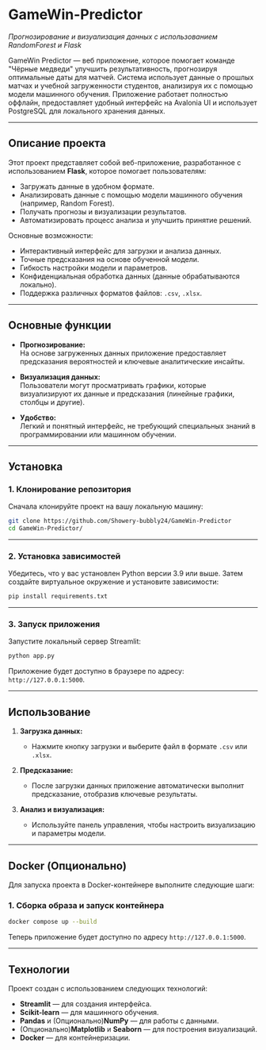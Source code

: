 # GameWin-Predictor

_Прогнозирование и визуализация данных с использованием RandomForest и Flask_

GameWin Predictor — веб приложение, которое помогает команде "Чёрные медведи" улучшить результативность, прогнозируя оптимальные даты для матчей. Система использует данные о прошлых матчах и учебной загруженности студентов, анализируя их с помощью модели машинного обучения. Приложение работает полностью оффлайн, предоставляет удобный интерфейс на Avalonia UI и использует PostgreSQL для локального хранения данных.

---

## **Описание проекта**

Этот проект представляет собой веб-приложение, разработанное с использованием **Flask**, которое помогает пользователям:

- Загружать данные в удобном формате.
- Анализировать данные с помощью модели машинного обучения (например, Random Forest).
- Получать прогнозы и визуализации результатов.
- Автоматизировать процесс анализа и улучшить принятие решений.

Основные возможности:

- Интерактивный интерфейс для загрузки и анализа данных.
- Точные предсказания на основе обученной модели.
- Гибкость настройки модели и параметров.
- Конфиденциальная обработка данных (данные обрабатываются локально).
- Поддержка различных форматов файлов: `.csv`, `.xlsx`.

---

## **Основные функции**

- **Прогнозирование:**  
    На основе загруженных данных приложение предоставляет предсказания вероятностей и ключевые аналитические инсайты.
    
- **Визуализация данных:**  
    Пользователи могут просматривать графики, которые визуализируют их данные и предсказания (линейные графики, столбцы и другие).
    
- **Удобство:**  
    Легкий и понятный интерфейс, не требующий специальных знаний в программировании или машинном обучении.
    

---

## **Установка**

### **1. Клонирование репозитория**

Сначала клонируйте проект на вашу локальную машину:

```bash
git clone https://github.com/Showery-bubbly24/GameWin-Predictor
cd GameWin-Predictor/
```

---

### **2. Установка зависимостей**

Убедитесь, что у вас установлен Python версии 3.9 или выше. Затем создайте виртуальное окружение и установите зависимости:

```bash
pip install requirements.txt
```

---

### **3. Запуск приложения**

Запустите локальный сервер Streamlit:

```bash
python app.py
```

Приложение будет доступно в браузере по адресу: `http://127.0.0.1:5000`.

---

## **Использование**

1. **Загрузка данных:**
    
    - Нажмите кнопку загрузки и выберите файл в формате `.csv` или `.xlsx`.
2. **Предсказание:**
    
    - После загрузки данных приложение автоматически выполнит предсказание, отобразив ключевые результаты.
3. **Анализ и визуализация:**
    
    - Используйте панель управления, чтобы настроить визуализацию и параметры модели.

---
## **Docker (Опционально)**

Для запуска проекта в Docker-контейнере выполните следующие шаги:

### **1. Сборка образа и запуск контейнера**

```bash
docker compose up --build
```

Теперь приложение будет доступно по адресу `http://127.0.0.1:5000`.

---

## **Технологии**

Проект создан с использованием следующих технологий:

- **Streamlit** — для создания интерфейса.
- **Scikit-learn** — для машинного обучения.
- **Pandas** и (Опционально)**NumPy** — для работы с данными.
- (Опционально)**Matplotlib** и **Seaborn** — для построения визуализаций.
- **Docker** — для контейнеризации.

